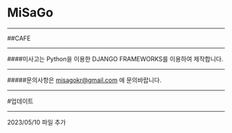 # MiSaGo
________
##CAFE
________
####미사고는 Python을 이용한 DJANGO FRAMEWORKS를 이용하여 제작합니다.
________
#####문의사항은 misagokr@gmail.com 에 문의바랍니다.
________
#업데이트
_______
2023/05/10 파일 추가

